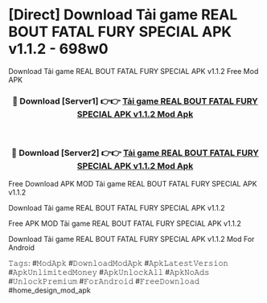 # [Direct] Download Tải game REAL BOUT FATAL FURY SPECIAL APK v1.1.2 - 698w0
Download Tải game REAL BOUT FATAL FURY SPECIAL APK v1.1.2 Free Mod APK

<div align="center">
<h3>🔴 Download [Server1] 👉👉 <a href="https://apk-comot.site?title=Tải_game_REAL_BOUT_FATAL_FURY_SPECIAL_APK_v1.1.2">Tải game REAL BOUT FATAL FURY SPECIAL APK v1.1.2 Mod Apk</a></h3><br>

<h3>🔴 Download [Server2] 👉👉 <a href="https://apk-comot.site?title=Tải_game_REAL_BOUT_FATAL_FURY_SPECIAL_APK_v1.1.2">Tải game REAL BOUT FATAL FURY SPECIAL APK v1.1.2 Mod Apk</a></h3>
</div>


Free Download APK MOD Tải game REAL BOUT FATAL FURY SPECIAL APK v1.1.2

Download Tải game REAL BOUT FATAL FURY SPECIAL APK v1.1.2 

Free APK MOD Tải game REAL BOUT FATAL FURY SPECIAL APK v1.1.2 

Download Tải game REAL BOUT FATAL FURY SPECIAL APK v1.1.2 Mod For Android

𝚃𝚊𝚐𝚜: #𝙼𝚘𝚍𝙰𝚙𝚔 #𝙳𝚘𝚠𝚗𝚕𝚘𝚊𝚍𝙼𝚘𝚍𝙰𝚙𝚔 #𝙰𝚙𝚔𝙻𝚊𝚝𝚎𝚜𝚝𝚅𝚎𝚛𝚜𝚒𝚘𝚗 #𝙰𝚙𝚔𝚄𝚗𝚕𝚒𝚖𝚒𝚝𝚎𝚍𝙼𝚘𝚗𝚎𝚢 #𝙰𝚙𝚔𝚄𝚗𝚕𝚘𝚌𝚔𝙰𝚕𝚕 #𝙰𝚙𝚔𝙽𝚘𝙰𝚍𝚜 #𝚄𝚗𝚕𝚘𝚌𝚔𝙿𝚛𝚎𝚖𝚒𝚞𝚖 #𝙵𝚘𝚛𝙰𝚗𝚍𝚛𝚘𝚒𝚍 #𝙵𝚛𝚎𝚎𝙳𝚘𝚠𝚗𝚕𝚘𝚊𝚍 #home_design_mod_apk